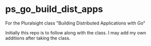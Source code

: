 # ps_go_build_dist_apps
For the Pluralsight class "Building Distributed Applications with Go"

Initially this repo is to follow along with the class. I may add my own additions after taking the class.
